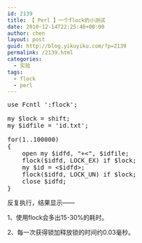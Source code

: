 ```yaml
---
id: 2139
title: 【 Perl 】一个flock的小测试
date: 2010-12-14T22:25:40+00:00
author: chen
layout: post
guid: http://blog.yikuyiku.com/?p=2139
permalink: /2139.html
categories:
  - 实验
tags:
  - flock
  - perl
---
```

<pre class="brush: perl">use Fcntl ':flock';

my $lock = shift;
my $idfile = 'id.txt';

for(1..100000)
{
    open my $idfd, "+&lt;", $idfile;
    flock($idfd, LOCK_EX) if $lock;
    my $id = &lt;$idfd>;
    flock($idfd, LOCK_UN) if $lock;
    close $idfd;
}
</pre>

反复执行，结果显示——

1、使用flock会多出15-30%的耗时。

2、每一次获得锁加释放锁的时间约0.03毫秒。